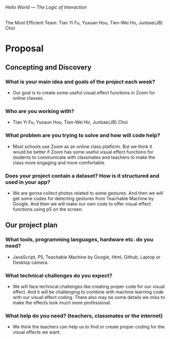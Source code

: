 ###### Hello World — The Logic of Interaction
The Most Efficient Team: 
Tian Yi Fu, Yuxuan Hou, Tien-Wei Ho, Junbae(JB) Choi
 

# Proposal

## Concepting and Discovery

### What is your main idea and goals of the project each week?
- Our goal is to create some useful visual effect functions in Zoom for online classes.

### Who are you working with?
- Tian Yi Fu, Yuxaun Hou, Tien-Wei Ho, Junbae(JB) Choi

### What problem are you trying to solve and how will code help?
- Most schools use Zoom as an online class platform. But we think it would be better if Zoom has some useful visual effect functions for students to communicate with classmates and teachers to make the class more engaging and more comfortable. 

### Does your project contain a dataset? How is it structured and used in your app?
- We are gonna collect photos related to some gestures. And then we will get some codes for detecting gestures from Teachable Machine by Google. And then we will make our own code to offer visual effect functions using p5 on the screen.


## Our project plan

### What tools, programming languages, hardware etc. do you need?
- JavaScript, P5, Teachable Machine by Google, Html, Github, Laptop or Desktop camera.

### What technical challenges do you expect?
- We will face technical challenges like creating proper code for our visual effect. And it will be challenging to combine with machine learning code with our visual effect coding. There also may be some details we miss to make the effects look much more professional.

### What help do you need? (teachers, classmates or the internet)
- We think the teachers can help us to find or create proper coding for the visual effects we want.

